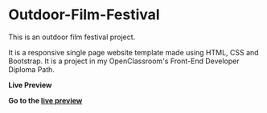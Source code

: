 # Outdoor-Film-Festival
This is an outdoor film festival project.
<p> It is a responsive single page website template made using HTML, CSS and Bootstrap. It is a project in my OpenClassroom's Front-End Developer Diploma Path.</p>
  
 <b> Live Preview <b> 
  <p>  Go to the  <a href="https://filmfestival.netlify.com/"> live preview </a> </p>

